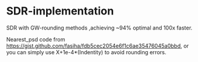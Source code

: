# SDR-implementation
SDR with GW-rounding methods
,achieving ~94% optimal and 100x faster.

  Nearest_psd code from https://gist.github.com/fasiha/fdb5cec2054e6f1c6ae35476045a0bbd, or you can simply use X+1e-4*(Indentity) to avoid rounding errors.
